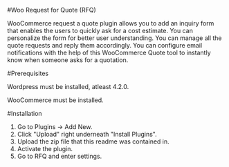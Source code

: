 #Woo Request for Quote (RFQ)

WooCommerce request a quote plugin allows you to add an inquiry form that enables the users to quickly ask for a cost estimate. You can personalize the form for better user understanding. You can manage all the quote requests and reply them accordingly. You can configure email notifications with the help of this WooCommerce Quote tool to instantly know when someone asks for a quotation.

#Prerequisites

Wordpress must be installed, atleast 4.2.0.

WooCommerce must be installed.

#Installation

1. Go to Plugins -> Add New.
2. Click "Upload" right underneath "Install Plugins".
3. Upload the zip file that this readme was contained in.
4. Activate the plugin.
5. Go to RFQ and enter settings.